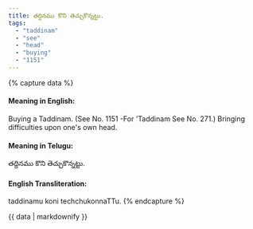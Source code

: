 ```yaml
---
title: తద్దినము కొని తెచ్చుకొన్నట్టు.
tags:
  - "taddinam"
  - "see"
  - "head"
  - "buying"
  - "1151"
---
```


{% capture data %}
#### Meaning in English:
Buying a Taddinam.
(See No. 1151 -For 'Taddinam See No. 271.)
Bringing difficulties upon one's own head.

#### Meaning in Telugu:
తద్దినము కొని తెచ్చుకొన్నట్టు.

#### English Transliteration:
taddinamu koni techchukonnaTTu.
{% endcapture %}

{{ data | markdownify }}

